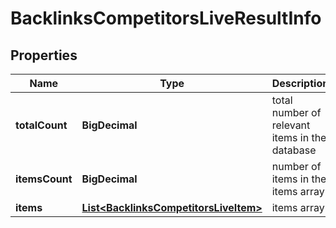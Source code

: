 

# BacklinksCompetitorsLiveResultInfo


## Properties

| Name | Type | Description | Notes |
|------------ | ------------- | ------------- | -------------|
|**totalCount** | **BigDecimal** | total number of relevant items in the database |  [optional] |
|**itemsCount** | **BigDecimal** | number of items in the items array |  [optional] |
|**items** | [**List&lt;BacklinksCompetitorsLiveItem&gt;**](BacklinksCompetitorsLiveItem.md) | items array |  [optional] |




